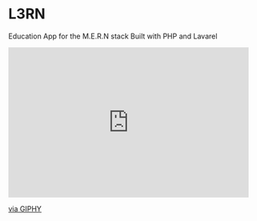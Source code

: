 # L3RN
Education App for the M.E.R.N stack
Built with PHP and Lavarel

<iframe src="https://giphy.com/embed/YoaveOqYNtvD6vkEdt" width="480" height="300" frameBorder="0" class="giphy-embed" allowFullScreen></iframe><p><a href="https://giphy.com/gifs/YoaveOqYNtvD6vkEdt">via GIPHY</a></p>
